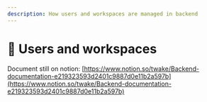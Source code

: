 ```yaml
---
description: How users and workspaces are managed in backend
---
```


# 👥 Users and workspaces

Document still on notion: [https://www.notion.so/twake/Backend-documentation-e219323593d2401c9887d0e11b2a597b](https://www.notion.so/twake/Backend-documentation-e219323593d2401c9887d0e11b2a597b)

